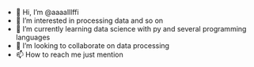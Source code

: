 - 👋 Hi, I’m @aaaalllffi
- 👀 I’m interested in processing data and so on
- 🌱 I’m currently learning data science with py and several programming languages
- 💞️ I’m looking to collaborate on data processing
- 📫 How to reach me just mention

<!---
aaaalllffi/aaaalllffi is a ✨ special ✨ repository because its `README.md` (this file) appears on your GitHub profile.
You can click the Preview link to take a look at your changes.
--->
